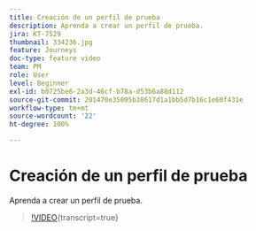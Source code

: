 ```yaml
---
title: Creación de un perfil de prueba
description: Aprenda a crear un perfil de prueba.
jira: KT-7529
thumbnail: 334236.jpg
feature: Journeys
doc-type: feature video
team: PM
role: User
level: Beginner
exl-id: b0725be6-2a3d-46cf-b78a-d53b6a88d112
source-git-commit: 201470e35095b38617d1a1bb5d7b16c1e60f431e
workflow-type: tm+mt
source-wordcount: '22'
ht-degree: 100%

---
```


# Creación de un perfil de prueba

Aprenda a crear un perfil de prueba.

>[!VIDEO](https://video.tv.adobe.com/v/3416330?quality=12&learn=on&captions=spa){transcript=true}
